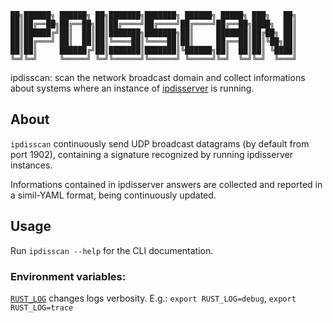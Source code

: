 ```
██╗██████╗ ██████╗ ██╗███████╗███████╗ ██████╗ █████╗ ███╗   ██╗
██║██╔══██╗██╔══██╗██║██╔════╝██╔════╝██╔════╝██╔══██╗████╗  ██║
██║██████╔╝██║  ██║██║███████╗███████╗██║     ███████║██╔██╗ ██║
██║██╔═══╝ ██║  ██║██║╚════██║╚════██║██║     ██╔══██║██║╚██╗██║
██║██║     ██████╔╝██║███████║███████║╚██████╗██║  ██║██║ ╚████║
╚═╝╚═╝     ╚═════╝ ╚═╝╚══════╝╚══════╝ ╚═════╝╚═╝  ╚═╝╚═╝  ╚═══╝
```

<!--Font: ANSI Shadow-->

ipdisscan: scan the network broadcast domain and collect informations about
systems where an instance of [ipdisserver](../ipdisserver/README.md) is
running.

## About

`ipdisscan` continuously send UDP broadcast datagrams (by default from port
1902), containing a signature recognized by running ipdisserver instances.

Informations contained in ipdisserver answers are collected and reported in a
simil-YAML format, being continuously updated.

## Usage

Run `ipdisscan --help` for the CLI documentation.

### Environment variables:

[`RUST_LOG`](https://docs.rs/env_logger/0.9.0/env_logger/#enabling-logging)
changes logs verbosity.
E.g.:
`export RUST_LOG=debug`,
`export RUST_LOG=trace`
